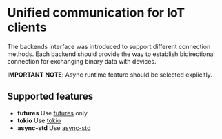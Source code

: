 # Unified communication for IoT clients

The backends interface was introduced to support different connection methods. Each backend should provide the way to establish bidirectional connection for exchanging binary data with devices.

**IMPORTANT NOTE**: Async runtime feature should be selected explicitly.

## Supported features

* __futures__ Use [futures](https://docs.rs/futures/) only
* __tokio__ Use [tokio](https://docs.rs/tokio/)
* __async-std__ Use [async-std](https://docs.rs/async-std/)
